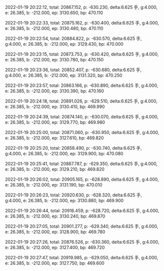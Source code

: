 2022-01-19 20:22:12, total: 20867.152, p: -630.230, delta:6.625 手, g:4.000, e: 26.385, b: -212.000, ep: 3130.650, bp: 470.110

2022-01-19 20:22:33, total: 20875.162, p: -630.400, delta:6.625 手, g:4.000, e: 26.385, b: -212.000, ep: 3130.480, bp: 470.110

2022-01-19 20:22:54, total: 20884.822, p: -630.570, delta:6.625 手, g:4.000, e: 26.385, b: -212.000, ep: 3129.430, bp: 470.000

2022-01-19 20:23:15, total: 20873.753, p: -630.420, delta:6.625 手, g:4.000, e: 26.385, b: -212.000, ep: 3130.780, bp: 470.150

2022-01-19 20:23:36, total: 20852.407, p: -630.680, delta:6.625 手, g:4.000, e: 26.385, b: -212.000, ep: 3131.320, bp: 470.250

2022-01-19 20:23:57, total: 20863.166, p: -630.890, delta:6.625 手, g:4.000, e: 26.385, b: -212.000, ep: 3130.390, bp: 470.160

2022-01-19 20:24:18, total: 20891.026, p: -629.510, delta:6.625 手, g:4.000, e: 26.385, b: -212.000, ep: 3130.410, bp: 469.990

2022-01-19 20:24:39, total: 20874.140, p: -630.070, delta:6.625 手, g:4.000, e: 26.385, b: -212.000, ep: 3129.770, bp: 469.980

2022-01-19 20:25:00, total: 20871.060, p: -630.950, delta:6.625 手, g:4.000, e: 26.385, b: -212.000, ep: 3127.610, bp: 469.820

2022-01-19 20:25:20, total: 20858.490, p: -630.740, delta:6.625 手, g:4.000, e: 26.385, b: -212.000, ep: 3129.900, bp: 470.080

2022-01-19 20:25:41, total: 20887.787, p: -629.350, delta:6.625 手, g:4.000, e: 26.385, b: -212.000, ep: 3129.210, bp: 469.820

2022-01-19 20:26:02, total: 20905.165, p: -628.890, delta:6.625 手, g:4.000, e: 26.385, b: -212.000, ep: 3131.190, bp: 470.010

2022-01-19 20:26:23, total: 20920.630, p: -628.320, delta:6.625 手, g:4.000, e: 26.385, b: -212.000, ep: 3130.880, bp: 469.900

2022-01-19 20:26:44, total: 20916.459, p: -628.720, delta:6.625 手, g:4.000, e: 26.385, b: -212.000, ep: 3130.240, bp: 469.870

2022-01-19 20:27:05, total: 20901.277, p: -629.340, delta:6.625 手, g:4.000, e: 26.385, b: -212.000, ep: 3128.900, bp: 469.780

2022-01-19 20:27:26, total: 20876.526, p: -630.360, delta:6.625 手, g:4.000, e: 26.385, b: -212.000, ep: 3127.400, bp: 469.720

2022-01-19 20:27:47, total: 20919.985, p: -629.050, delta:6.625 手, g:4.000, e: 26.385, b: -212.000, ep: 3127.750, bp: 469.600